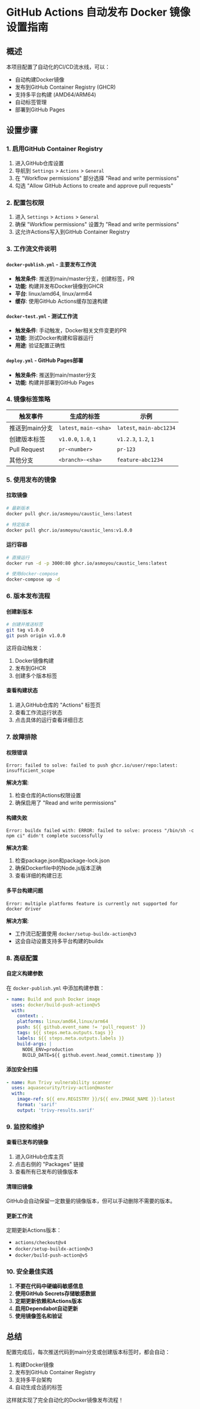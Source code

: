 # GitHub Actions 自动发布 Docker 镜像设置指南

## 概述

本项目配置了自动化的CI/CD流水线，可以：
- 自动构建Docker镜像
- 发布到GitHub Container Registry (GHCR)
- 支持多平台构建 (AMD64/ARM64)
- 自动标签管理
- 部署到GitHub Pages

## 设置步骤

### 1. 启用GitHub Container Registry

1. 进入GitHub仓库设置
2. 导航到 `Settings` > `Actions` > `General`
3. 在 "Workflow permissions" 部分选择 "Read and write permissions"
4. 勾选 "Allow GitHub Actions to create and approve pull requests"

### 2. 配置包权限

1. 进入 `Settings` > `Actions` > `General`
2. 确保 "Workflow permissions" 设置为 "Read and write permissions"
3. 这允许Actions写入到GitHub Container Registry

### 3. 工作流文件说明

#### `docker-publish.yml` - 主要发布工作流
- **触发条件**: 推送到main/master分支，创建标签，PR
- **功能**: 构建并发布Docker镜像到GHCR
- **平台**: linux/amd64, linux/arm64
- **缓存**: 使用GitHub Actions缓存加速构建

#### `docker-test.yml` - 测试工作流
- **触发条件**: 手动触发，Docker相关文件变更的PR
- **功能**: 测试Docker构建和容器运行
- **用途**: 验证配置正确性

#### `deploy.yml` - GitHub Pages部署
- **触发条件**: 推送到main/master分支
- **功能**: 构建并部署到GitHub Pages

### 4. 镜像标签策略

| 触发事件 | 生成的标签 | 示例 |
|----------|------------|------|
| 推送到main分支 | `latest`, `main-<sha>` | `latest`, `main-abc1234` |
| 创建版本标签 | `v1.0.0`, `1.0`, `1` | `v1.2.3`, `1.2`, `1` |
| Pull Request | `pr-<number>` | `pr-123` |
| 其他分支 | `<branch>-<sha>` | `feature-abc1234` |

### 5. 使用发布的镜像

#### 拉取镜像
```bash
# 最新版本
docker pull ghcr.io/asmoyou/caustic_lens:latest

# 特定版本
docker pull ghcr.io/asmoyou/caustic_lens:v1.0.0
```

#### 运行容器
```bash
# 直接运行
docker run -d -p 3000:80 ghcr.io/asmoyou/caustic_lens:latest

# 使用docker-compose
docker-compose up -d
```

### 6. 版本发布流程

#### 创建新版本
```bash
# 创建并推送标签
git tag v1.0.0
git push origin v1.0.0
```

这将自动触发：
1. Docker镜像构建
2. 发布到GHCR
3. 创建多个版本标签

#### 查看构建状态
1. 进入GitHub仓库的 "Actions" 标签页
2. 查看工作流运行状态
3. 点击具体的运行查看详细日志

### 7. 故障排除

#### 权限错误
```
Error: failed to solve: failed to push ghcr.io/user/repo:latest: insufficient_scope
```

**解决方案**:
1. 检查仓库的Actions权限设置
2. 确保启用了 "Read and write permissions"

#### 构建失败
```
Error: buildx failed with: ERROR: failed to solve: process "/bin/sh -c npm ci" didn't complete successfully
```

**解决方案**:
1. 检查package.json和package-lock.json
2. 确保Dockerfile中的Node.js版本正确
3. 查看详细的构建日志

#### 多平台构建问题
```
Error: multiple platforms feature is currently not supported for docker driver
```

**解决方案**:
- 工作流已配置使用 `docker/setup-buildx-action@v3`
- 这会自动设置支持多平台构建的buildx

### 8. 高级配置

#### 自定义构建参数
在 `docker-publish.yml` 中添加构建参数：

```yaml
- name: Build and push Docker image
  uses: docker/build-push-action@v5
  with:
    context: .
    platforms: linux/amd64,linux/arm64
    push: ${{ github.event_name != 'pull_request' }}
    tags: ${{ steps.meta.outputs.tags }}
    labels: ${{ steps.meta.outputs.labels }}
    build-args: |
      NODE_ENV=production
      BUILD_DATE=${{ github.event.head_commit.timestamp }}
```

#### 添加安全扫描
```yaml
- name: Run Trivy vulnerability scanner
  uses: aquasecurity/trivy-action@master
  with:
    image-ref: ${{ env.REGISTRY }}/${{ env.IMAGE_NAME }}:latest
    format: 'sarif'
    output: 'trivy-results.sarif'
```

### 9. 监控和维护

#### 查看已发布的镜像
1. 进入GitHub仓库主页
2. 点击右侧的 "Packages" 链接
3. 查看所有已发布的镜像版本

#### 清理旧镜像
GitHub会自动保留一定数量的镜像版本，但可以手动删除不需要的版本。

#### 更新工作流
定期更新Actions版本：
- `actions/checkout@v4`
- `docker/setup-buildx-action@v3`
- `docker/build-push-action@v5`

### 10. 安全最佳实践

1. **不要在代码中硬编码敏感信息**
2. **使用GitHub Secrets存储敏感数据**
3. **定期更新依赖和Actions版本**
4. **启用Dependabot自动更新**
5. **使用镜像签名和验证**

## 总结

配置完成后，每次推送代码到main分支或创建版本标签时，都会自动：
1. 构建Docker镜像
2. 发布到GitHub Container Registry
3. 支持多平台架构
4. 自动生成合适的标签

这样就实现了完全自动化的Docker镜像发布流程！